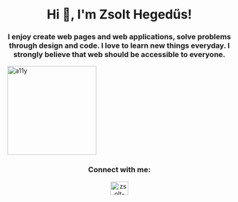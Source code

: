 <h1 align="center">Hi 👋, I'm Zsolt Hegedűs!</h1>
<h3 align="center">I enjoy create web pages and web applications, solve problems through design and code. I love to learn new things everyday. I strongly believe that web should be accessible to everyone.</h3>

<img align="center" src="(https://raw.githubusercontent.com/zsolthegedus87/zsolthegedus87/main/a11y.png)" alt="a11y" width="200" />

<h3 align="center">Connect with me:</h3>
<p align="center">
<a href="https://linkedin.com/in/zsolt-hegedus87" target="blank"><img align="center" src="https://raw.githubusercontent.com/rahuldkjain/github-profile-readme-generator/master/src/images/icons/Social/linked-in-alt.svg" alt="zsolt-hegedus87" height="30" width="40" /></a>
</p>
